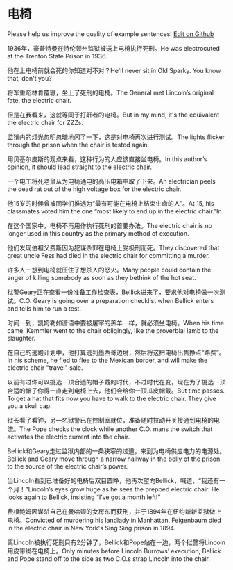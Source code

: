 # 电椅

Please help us improve the quality of example sentences! [Edit on Github](https://github.com/jiyushe/jiyu-example-sentence-source/blob/main/chinese/dianyi.md)

<p><span class="chinese">1936年，豪普特曼在特伦顿州监狱被送上电椅执行死刑。</span><span class="english">He was electrocuted at the Trenton State Prison in 1936.</span></p>

<p><span class="chinese">他在上电椅前就会死的你知道对不对？</span><span class="english">He'll never sit in Old Sparky. You know that, don't you?</span></p>

<p><span class="chinese">将军重蹈林肯覆辙，坐上了死刑的电椅。</span><span class="english">The General met Lincoln’s original fate, the electric chair.</span></p>

<p><span class="chinese">但是在我看来，这就等同于打鼾者的电椅。</span><span class="english">But in my mind, it's the equivalent the electric chair for ZZZs.</span></p>

<p><span class="chinese">监狱内的灯光忽明忽暗地闪了一下，这是对电椅再次进行测试。</span><span class="english">The lights flicker through the prison when the chair is tested again.</span></p>

<p><span class="chinese">用贝基尔皮斯的观点来看，这种行为的人应该直接坐电椅。</span><span class="english">In this author’s opinion, it should lead straight to the electric chair.</span></p>

<p><span class="chinese">一个电工将死老鼠从为电椅通电的高压电箱中取了下来。</span><span class="english">An electrician peels the dead rat out of the high voltage box for the electric chair.</span></p>

<p><span class="chinese">他15岁的时候曾被同学们推选为“最有可能在电椅上结束生命的人”。</span><span class="english">At 15, his classmates voted him the one “most likely to end up in the electric chair.”In</span></p>

<p><span class="chinese">在这个国家中，电椅不再用作执行死刑的首要办法。</span><span class="english">The electric chair is no longer used in this country as the primary method of execution.</span></p>

<p><span class="chinese">他们发现伯祖父费斯因为犯谋杀罪在电椅上受极刑而死。</span><span class="english">They discovered that great uncle Fess had died in the electric chair for committing a murder.</span></p>

<p><span class="chinese">许多人一想到电椅就压住了想杀人的怒火。</span><span class="english">Many people could contain the anger of killing somebody as soon as they bethink of the hot seat.</span></p>

<p><span class="chinese">狱警Geary正在查看一份准备工作检查表，Bellick进来了，要求他对电椅做一次测试。</span><span class="english">C.O. Geary is going over a preparation checklist when Bellick enters and tells him to run a test.</span></p>

<p><span class="chinese">时间一到，凯姆勒如谚语中要被屠宰的羔羊一样，就必须坐电椅。</span><span class="english">When his time came, Kemmler went to the chair obligingly, like the proverbial lamb to the slaughter.</span></p>

<p><span class="chinese">在自己的逃跑计划中，他打算逃到墨西哥边境，然后将这把电椅出售挣点“路费”。</span><span class="english">In his scheme, he fled to flee to the Mexican border, and will make the electric chair "travel" sale.</span></p>

<p><span class="chinese">以前有过你可以挑选一顶合适的帽子戴的时代，不过时代在变，现在为了挑选一顶合适的帽子你得一直走到电椅上去，他们会给你一顶瓜皮帽戴。</span><span class="english">But time passes. To get a hat that fits now you have to walk to the electric chair. They give you a skull cap.</span></p>

<p><span class="chinese">狱长看了看钟，另一名狱警已在控制室就位，准备随时拉动开关接通到电椅的电流。</span><span class="english">The Pope checks the clock while another C.O. mans the switch that activates the electric current into the chair.</span></p>

<p><span class="chinese">Bellick和Geary走过监狱内部的一条狭窄的过道，来到为电椅供应电力的电源处。</span><span class="english">Bellick and Geary move through a narrow hallway in the belly of the prison to the source of the electric chair’s power.</span></p>

<p><span class="chinese">当Lincoln看到已准备好的电椅后双目圆睁，他再次望向Bellick，喊道，“我还有一个月！”</span><span class="english">Lincoln’s eyes grow huge as he sees the prepped electric chair. He looks again to Bellick, insisting “I’ve got a month left!”</span></p>

<p><span class="chinese">费根鲍姆因谋杀自己在曼哈顿的女房东而获刑，并于1894年在纽约新新监狱做上电椅。</span><span class="english">Convicted of murdering his landlady in Manhattan, Feigenbaum died in the electric chair in New York's Sing Sing prison in 1894.</span></p>

<p><span class="chinese">离Lincoln被执行死刑只有2分钟了，Bellick和Pope站在一边，两个狱警将Lincoln用皮带绑在电椅上。</span><span class="english">Only minutes before Lincoln Burrows’ execution, Bellick and Pope stand off to the side as two C.O.s strap Lincoln into the chair.</span></p>

